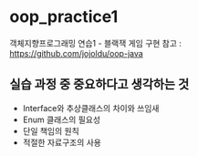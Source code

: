 # oop_practice1
객체지향프로그래밍 연습1 - 
블랙잭 게임 구현
참고 : https://github.com/jojoldu/oop-java

## 실습 과정 중 중요하다고 생각하는 것
- Interface와 추상클래스의 차이와 쓰임새
- Enum 클래스의 필요성
- 단일 책임의 원칙
- 적절한 자료구조의 사용
